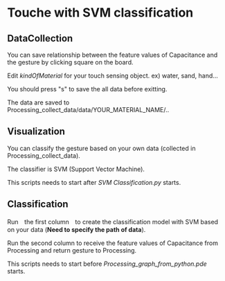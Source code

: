 # Touche with SVM classification

## DataCollection
You can save relationship between the feature values of Capacitance and the gesture by clicking square on the board.

Edit *kindOfMaterial* for your touch sensing object. ex) water, sand, hand...

You should press "s" to save the all data before exitting.

The data are saved to Processing_collect_data/data/YOUR_MATERIAL_NAME/..

## Visualization
You can classify the gesture based on your own data (collected in Processing_collect_data).

The classifier is SVM (Support Vector Machine).

This scripts needs to start after *SVM Classification.py* starts.

## Classification
Run　the first column　to create the classification model with SVM based on your data (**Need to specify the path of data**).

Run the second column to receive the feature values of Capacitance from Processing and return gesture to Processing.

This scripts needs to start before *Processing_graph_from_python.pde* starts.
